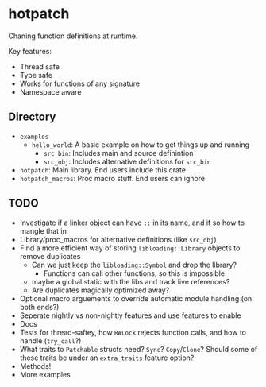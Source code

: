 # hotpatch

Chaning function definitions at runtime.

Key features:
- Thread safe
- Type safe
- Works for functions of any signature
- Namespace aware

## Directory
- `examples`
  - `hello_world`: A basic example on how to get things up and running
    - `src_bin`: Includes main and source definintion
    - `src_obj`: Includes alternative definitions for `src_bin`
- `hotpatch`: Main library. End users include this crate
- `hotpatch_macros`: Proc macro stuff. End users can ignore

## TODO
- Investigate if a linker object can have `::` in its name, and if so how to mangle that in
- Library/proc\_macros for alternative definitions (like `src_obj`)
- Find a more efficient way of storing `libloading::Library` objects to remove duplicates
  - Can we just keep the `libloading::Symbol` and drop the library?
    - Functions can call other functions, so this is impossible
  - maybe a global static with the libs and track live references?
  - Are duplicates magically optimized away?
- Optional macro arguements to override automatic module handling (on both ends?)
- Seperate nightly vs non-nightly features and use features to enable
- Docs
- Tests for thread-saftey, how `RWLock` rejects function calls, and how to handle (`try_call`?)
- What traits to `Patchable` structs need? `Sync`? `Copy`/`Clone`? Should some of these traits be under an `extra_traits` feature option?
- Methods!
- More examples
